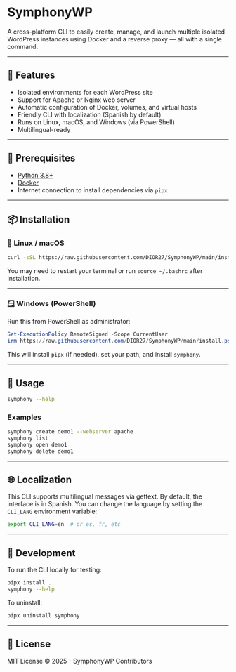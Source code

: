 # SymphonyWP

A cross-platform CLI to easily create, manage, and launch multiple isolated WordPress instances using Docker and a reverse proxy — all with a single command.

---

## 🚀 Features

- Isolated environments for each WordPress site
- Support for Apache or Nginx web server
- Automatic configuration of Docker, volumes, and virtual hosts
- Friendly CLI with localization (Spanish by default)
- Runs on Linux, macOS, and Windows (via PowerShell)
- Multilingual-ready

---

## 🔧 Prerequisites

- [Python 3.8+](https://www.python.org/)
- [Docker](https://www.docker.com/get-started)
- Internet connection to install dependencies via `pipx`

---

## 📦 Installation

### 🐧 Linux / macOS

```bash
curl -sSL https://raw.githubusercontent.com/DIOR27/SymphonyWP/main/install.sh | bash
```

You may need to restart your terminal or run `source ~/.bashrc` after installation.

---

### 🪟 Windows (PowerShell)

Run this from PowerShell as administrator:

```powershell
Set-ExecutionPolicy RemoteSigned -Scope CurrentUser
irm https://raw.githubusercontent.com/DIOR27/SymphonyWP/main/install.ps1 | iex
```

This will install `pipx` (if needed), set your path, and install `symphony`.

---

## 📘 Usage

```bash
symphony --help
```

### Examples

```bash
symphony create demo1 --webserver apache
symphony list
symphony open demo1
symphony delete demo1
```

---

## 🌐 Localization

This CLI supports multilingual messages via gettext. By default, the interface is in Spanish. You can change the language by setting the `CLI_LANG` environment variable:

```bash
export CLI_LANG=en  # or es, fr, etc.
```

---

## 🧪 Development

To run the CLI locally for testing:

```bash
pipx install .
symphony --help
```

To uninstall:

```bash
pipx uninstall symphony
```

---

## 📄 License

MIT License © 2025 - SymphonyWP Contributors
